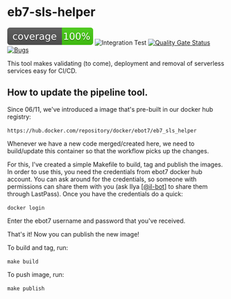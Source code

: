 # eb7-sls-helper
![coverage badge](coverage.svg "Test coverage")
![Integration Test](https://github.com/ebot7/eb7-sls-helper/workflows/Integration%20Test/badge.svg?branch=master)
[![Quality Gate Status](https://sonarcloud.io/api/project_badges/measure?project=eb7-sls-helper&metric=alert_status&token=b1dabb8807aefb70db33acf7b25b4eb85ed8aefc)](https://sonarcloud.io/dashboard?id=eb7-sls-helper)
[![Bugs](https://sonarcloud.io/api/project_badges/measure?project=eb7-sls-helper&metric=bugs&token=b1dabb8807aefb70db33acf7b25b4eb85ed8aefc)](https://sonarcloud.io/dashboard?id=eb7-sls-helper)

This tool makes validating (to come), deployment and removal of serverless services easy for CI/CD.

## How to update the pipeline tool.

Since 06/11, we've introduced a image that's pre-built in our docker hub registry:

`https://hub.docker.com/repository/docker/ebot7/eb7_sls_helper`

Whenever we have a new code merged/created here, we need to build/update this container so that the workflow picks up the changes.

For this, I've created a simple Makefile to build, tag and publish the images. In order to use this, you need the credentials from ebot7 docker hub account. You can ask around for the credentials, so someone with permissions can share them with you (ask Ilya [[@il-bot](https://github.com/il-bot)] to share them through LastPass). Once you have the credentials do a quick:

`docker login`

Enter the ebot7 username and password that you've received. 

That's it! Now you can publish the new image!

To build and tag, run:

`make build`

To push image, run:

`make publish`

